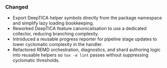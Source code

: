 ### Changed
- Export DeepTICA helper symbols directly from the package namespace and simplify lazy loading bookkeeping.
- Reworked DeepTICA feature canonicalisation to use a dedicated collector, reducing branching complexity.
- Introduced a reusable progress reporter for pipeline stage updates to lower cyclomatic complexity in the handler.
- Refactored REMD orchestration, diagnostics, and shard authoring logic into reusable helpers so `tox -e lint` passes without suppressing cyclomatic thresholds.
